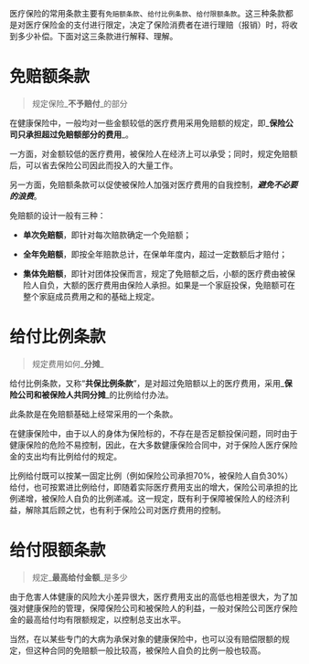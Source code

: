 医疗保险的常用条款主要有`免赔额条款`、`给付比例条款`、`给付限额条款`。这三种条款都是对医疗保险金的支付进行限定，决定了保险消费者在进行理赔（报销）时，将收到多少补偿。下面对这三条款进行解释、理解。

# 免赔额条款

> 规定保险_**不予赔付**_的部分

在健康保险中，一般均对一些金额较低的医疗费用采用免赔额的规定，即_**保险公司只承担超过免赔额部分的费用**_。

一方面，对金额较低的医疗费用，被保险人在经济上可以承受；同时，规定免赔额后，可以省去保险公司因此而投入的大量工作。

另一方面，免赔额条款可以促使被保险人加强对医疗费用的自我控制，_**避免不必要的浪费**_。

免赔额的设计一般有三种：

* **单次免赔额**，即针对每次赔款确定一个免赔额；

* **全年免赔额**，即按全年赔款总计，在保单年度内，超过一定数额后才赔付；

* **集体免赔额**，即针对团体投保而言，规定了免赔额之后，小额的医疗费由被保险人自负，大额的医疗费用由保险人承担。如果是一个家庭投保，免赔额可在整个家庭成员费用之和的基础上规定。

# 给付比例条款

> 规定费用如何_**分摊**_

给付比例条款，又称“**共保比例条款**”，是对超过免赔额以上的医疗费用，采用_**保险公司和被保险人共同分摊**_的比例给付办法。

此条款是在免赔额基础上经常采用的一个条款。

在健康保险中，由于以人的身体为保险标的，不存在是否足额投保问题，同时由于健康保险的危险不易控制，因此，在大多数健康保险合同中，对于保险人医疗保险金的支出均有比例给付的规定。

比例给付既可以按某一固定比例（例如保险公司承担70%，被保险人自负30%）给付，也可按累进比例给付，即随着实际医疗费用支出的增大，保险公司承担的比例递增，被保险人自负的比例递减。这一规定，既有利于保障被保险人的经济利益，解除其后顾之忧，也有利于保险公司对医疗费用的控制。

# 给付限额条款

> 规定_**最高给付金额**_是多少

由于危害人体健康的风险大小差异很大，医疗费用支出的高低也相差很大，为了加强对健康保险的管理，保障保险公司和被保险人的利益，一般对保险公司医疗保险金的最高给付均有限额规定，以控制总支出水平。

当然，在以某些专门的大病为承保对象的健康保险中，也可以没有赔偿限额的规定，但这种合同的免赔额一般比较高，被保险人自负的比例一般也较高。

